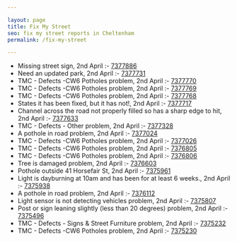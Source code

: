 ```yaml
---

layout: page
title: Fix My Street
seo: fix my street reports in Cheltenham
permalink: /fix-my-street

---
```


<!-- fix_marker starts -->

- Missing street sign, 2nd April :- [7377886](https://www.fixmystreet.com/report/7377886)
- Need an updated park, 2nd April :- [7377731](https://www.fixmystreet.com/report/7377731)
- TMC - Defects -CW6 Potholes  problem, 2nd April :- [7377770](https://www.fixmystreet.com/report/7377770)
- TMC - Defects -CW6 Potholes  problem, 2nd April :- [7377769](https://www.fixmystreet.com/report/7377769)
- TMC - Defects -CW6 Potholes  problem, 2nd April :- [7377768](https://www.fixmystreet.com/report/7377768)
- States it has been fixed, but it has not!, 2nd April :- [7377717](https://www.fixmystreet.com/report/7377717)
- Channel across the road not properly filled so has a sharp edge to hit, 2nd April :- [7377633](https://www.fixmystreet.com/report/7377633)
- TMC - Defects - Other problem, 2nd April :- [7377328](https://www.fixmystreet.com/report/7377328)
- A pothole in road problem, 2nd April :- [7377024](https://www.fixmystreet.com/report/7377024)
- TMC - Defects -CW6 Potholes  problem, 2nd April :- [7377026](https://www.fixmystreet.com/report/7377026)
- TMC - Defects -CW6 Potholes  problem, 2nd April :- [7376805](https://www.fixmystreet.com/report/7376805)
- TMC - Defects -CW6 Potholes  problem, 2nd April :- [7376806](https://www.fixmystreet.com/report/7376806)
- Tree is damaged problem, 2nd April :- [7376603](https://www.fixmystreet.com/report/7376603)
- Pothole outside 41 Horsefair St, 2nd April :- [7375961](https://www.fixmystreet.com/report/7375961)
- Light is dayburning at 10am and has been for at least 6 weeks., 2nd April :- [7375938](https://www.fixmystreet.com/report/7375938)
- A pothole in road problem, 2nd April :- [7376112](https://www.fixmystreet.com/report/7376112)
- Light sensor is not detecting vehicles problem, 2nd April :- [7375807](https://www.fixmystreet.com/report/7375807)
- Post or sign leaning slightly (less than 20 degrees) problem, 2nd April :- [7375496](https://www.fixmystreet.com/report/7375496)
- TMC - Defects - Signs & Street Furniture problem, 2nd April :- [7375232](https://www.fixmystreet.com/report/7375232)
- TMC - Defects -CW6 Potholes  problem, 2nd April :- [7375230](https://www.fixmystreet.com/report/7375230)

<!-- fix_marker ends -->